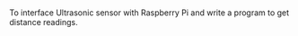 ### 
To interface Ultrasonic sensor with Raspberry Pi and write a program to get distance readings.
